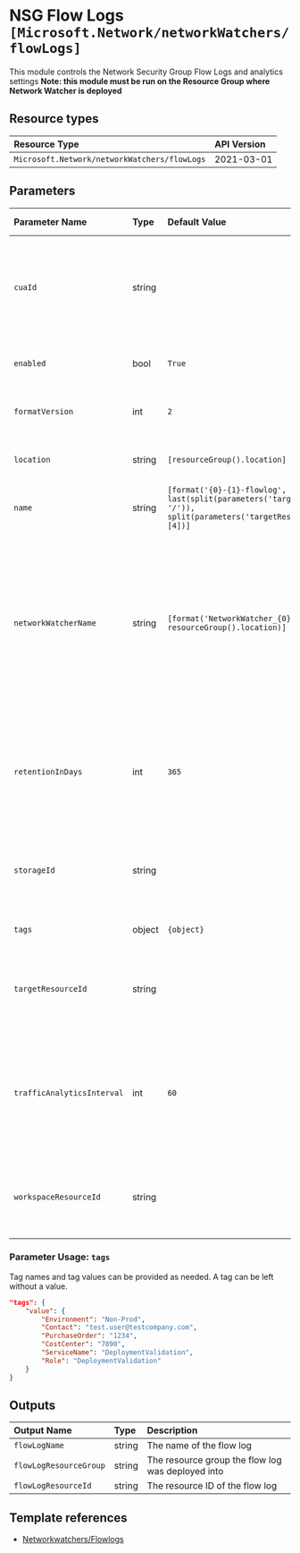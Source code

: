 # NSG Flow Logs `[Microsoft.Network/networkWatchers/flowLogs]`

This module controls the Network Security Group Flow Logs and analytics settings
**Note: this module must be run on the Resource Group where Network Watcher is deployed**

## Resource types

| Resource Type | API Version |
| :-- | :-- |
| `Microsoft.Network/networkWatchers/flowLogs` | 2021-03-01 |

## Parameters

| Parameter Name | Type | Default Value | Possible Values | Description |
| :-- | :-- | :-- | :-- | :-- |
| `cuaId` | string |  |  | Optional. Customer Usage Attribution ID (GUID). This GUID must be previously registered |
| `enabled` | bool | `True` |  | Optional. If the flow log should be enabled |
| `formatVersion` | int | `2` | `[1, 2]` | Optional. The flow log format version |
| `location` | string | `[resourceGroup().location]` |  | Optional. Location for all resources. |
| `name` | string | `[format('{0}-{1}-flowlog', last(split(parameters('targetResourceId'), '/')), split(parameters('targetResourceId'), '/')[4])]` |  | Optional. Name of the resource. |
| `networkWatcherName` | string | `[format('NetworkWatcher_{0}', resourceGroup().location)]` |  | Optional. Name of the network watcher resource. Must be in the resource group where the Flow log will be created and same region as the NSG |
| `retentionInDays` | int | `365` |  | Optional. Specifies the number of days that logs will be kept for; a value of 0 will retain data indefinitely. |
| `storageId` | string |  |  | Required. Resource identifier of the Diagnostic Storage Account. |
| `tags` | object | `{object}` |  | Optional. Tags of the resource. |
| `targetResourceId` | string |  |  | Required. Resource ID of the NSG that must be enabled for Flow Logs. |
| `trafficAnalyticsInterval` | int | `60` | `[10, 60]` | Optional. The interval in minutes which would decide how frequently TA service should do flow analytics. |
| `workspaceResourceId` | string |  |  | Optional. Specify the Log Analytics Workspace Resource ID |

### Parameter Usage: `tags`

Tag names and tag values can be provided as needed. A tag can be left without a value.

```json
"tags": {
    "value": {
        "Environment": "Non-Prod",
        "Contact": "test.user@testcompany.com",
        "PurchaseOrder": "1234",
        "CostCenter": "7890",
        "ServiceName": "DeploymentValidation",
        "Role": "DeploymentValidation"
    }
}
```

## Outputs

| Output Name | Type | Description |
| :-- | :-- | :-- |
| `flowLogName` | string | The name of the flow log |
| `flowLogResourceGroup` | string | The resource group the flow log was deployed into |
| `flowLogResourceId` | string | The resource ID of the flow log |

## Template references

- [Networkwatchers/Flowlogs](https://docs.microsoft.com/en-us/azure/templates/Microsoft.Network/2021-03-01/networkWatchers/flowLogs)
